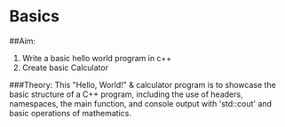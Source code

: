 # Basics
 ##Aim:
1. Write a basic hello world program in c++
2. Create basic Calculator

###Theory:
This "Hello, World!" & calculator program is to showcase the basic structure of a C++ program, including the use of headers, namespaces, the main function, and console output with 'std::cout' and basic operations of mathematics.
